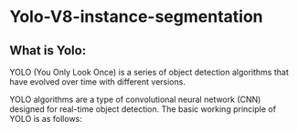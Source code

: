 # Yolo-V8-instance-segmentation

## What is Yolo:

YOLO (You Only Look Once) is a series of object detection algorithms that have evolved over time with different versions. 

YOLO algorithms are a type of convolutional neural network (CNN) designed for real-time object detection. The basic working principle of YOLO is as follows:
